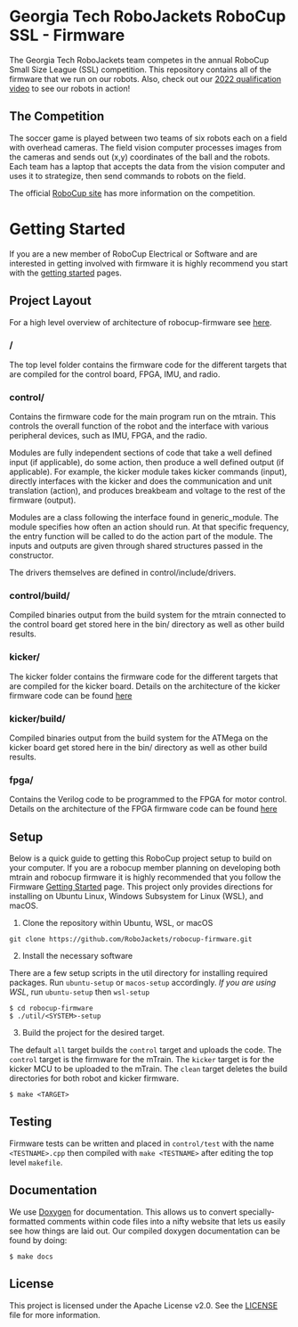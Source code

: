 # Georgia Tech RoboJackets RoboCup SSL - Firmware

The Georgia Tech RoboJackets team competes in the annual RoboCup Small Size League (SSL) competition.  This repository contains all of the firmware that we run on our robots. Also, check out our [2022 qualification video](https://www.youtube.com/watch?v=o73Pt23qH1g) to see our robots in action!

## The Competition

The soccer game is played between two teams of six robots each on a field with overhead cameras.  The field vision computer processes images from the cameras and sends out (x,y) coordinates of the ball and the robots.  Each team has a laptop that accepts the data from the vision computer and uses it to strategize, then send commands to robots on the field.

The official [RoboCup site](https://ssl.robocup.org/) has more information on the competition.

# Getting Started
If you are a new member of RoboCup Electrical or Software and are interested in getting involved with firmware it is highly recommend you start with the [getting started](doc/GettingStarted.md) pages.

## Project Layout
For a high level overview of architecture of robocup-firmware see [here](doc/Firmware.md).

### /
The top level folder contains the firmware code for the different targets that are compiled for the control board, FPGA, IMU, and radio.

### control/
Contains the firmware code for the main program run on the mtrain. This controls the overall function of the robot and the interface with various peripheral devices, such as IMU, FPGA, and the radio.

Modules are fully independent sections of code that take a well defined input (if applicable), do some action, then produce a well defined output (if applicable). For example, the kicker module takes kicker commands (input), directly interfaces with the kicker and does the communication and unit translation (action), and produces breakbeam and voltage to the rest of the firmware (output).

Modules are a class following the interface found in generic_module. The module specifies how often an action should run. At that specific frequency, the entry function will be called to do the action part of the module. The inputs and outputs are given through shared structures passed in the constructor.

The drivers themselves are defined in control/include/drivers.

### control/build/
Compiled binaries output from the build system for the mtrain connected to the control board get stored here in the bin/ directory as well as other build results.

### kicker/
The kicker folder contains the firmware code for the different targets that are compiled for the kicker board.
Details on the architecture of the kicker firmware code can be found [here](doc/Kicker.md)

### kicker/build/
Compiled binaries output from the build system for the ATMega on the kicker board get stored here in the bin/ directory as well as other build results.

### fpga/
Contains the Verilog code to be programmed to the FPGA for motor control.
Details on the architecture of the FPGA firmware code can be found [here](doc/FPGA.md)

## Setup
Below is a quick guide to getting this RoboCup project setup to build on your computer. If you are a robocup member planning on developing both mtrain and robocup firmware it is highly recommended that you follow the Firmware [Getting Started](doc/GettingStarted.md) page. This project only provides directions for installing on Ubuntu Linux, Windows Subsystem for Linux (WSL), and macOS.

1) Clone the repository within Ubuntu, WSL, or macOS

```
git clone https://github.com/RoboJackets/robocup-firmware.git
```

2) Install the necessary software

There are a few setup scripts in the util directory for installing required packages. Run `ubuntu-setup` or `macos-setup` accordingly. *If you are using WSL*, run `ubuntu-setup` then `wsl-setup`

```
$ cd robocup-firmware
$ ./util/<SYSTEM>-setup
```

3) Build the project for the desired target. 

The default `all` target builds the `control` target and uploads the code. The `control` target is the firmware for the mTrain. The `kicker` target is for the kicker MCU to be uploaded to the mTrain. The `clean` target deletes the build directories for both robot and kicker firmware.

```
$ make <TARGET>
```

## Testing

Firmware tests can be written and placed in `control/test` with the name `<TESTNAME>.cpp` then compiled with `make <TESTNAME>` after editing the top level `makefile`.

## Documentation

We use [Doxygen](https://www.doxygen.nl/index.html) for documentation.  This allows us to convert specially-formatted comments within code files into a nifty website that lets us easily see how things are laid out.  Our compiled doxygen documentation can be found by doing:

```
$ make docs
```

## License

This project is licensed under the Apache License v2.0.  See the [LICENSE](LICENSE) file for more information.
